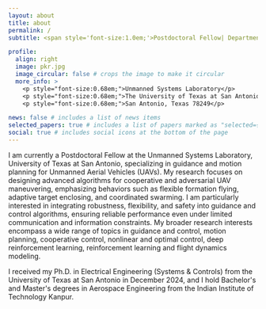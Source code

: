 ```yaml
---
layout: about
title: about
permalink: /
subtitle: <span style='font-size:1.0em;'>Postdoctoral Fellow| Department of Electrical Engineering</span>

profile:
  align: right
  image: pkr.jpg
  image_circular: false # crops the image to make it circular
  more_info: >
    <p style="font-size:0.68em;">Unmanned Systems Laboratory</p>
    <p style="font-size:0.68em;">The University of Texas at San Antonio</p>
    <p style="font-size:0.68em;">San Antonio, Texas 78249</p>

news: false # includes a list of news items
selected_papers: true # includes a list of papers marked as "selected={true}"
social: true # includes social icons at the bottom of the page
---
```


I am currently a Postdoctoral Fellow at the Unmanned Systems Laboratory, University of Texas at San Antonio, specializing in guidance and motion planning for Unmanned Aerial Vehicles (UAVs). My research focuses on designing advanced algorithms for cooperative and adversarial UAV maneuvering, emphasizing behaviors such as flexible formation flying, adaptive target enclosing, and coordinated swarming. I am particularly interested in integrating robustness, flexibility, and safety into guidance and control algorithms, ensuring reliable performance even under limited communication and information constraints. My broader research interests encompass a wide range of topics in guidance and control, motion planning, cooperative control, nonlinear and optimal control, deep reinforcement learning, reinforcement learning and flight dynamics modeling. 

I received my Ph.D. in Electrical Engineering (Systems & Controls) from the University of Texas at San Antonio in December 2024, and I hold Bachelor's and Master's degrees in Aerospace Engineering from the Indian Institute of Technology Kanpur.
